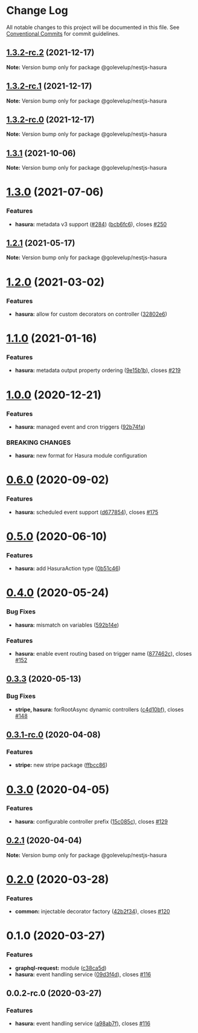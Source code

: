 # Change Log

All notable changes to this project will be documented in this file.
See [Conventional Commits](https://conventionalcommits.org) for commit guidelines.

## [1.3.2-rc.2](https://github.com/golevelup/nestjs/compare/@golevelup/nestjs-hasura@1.3.2-rc.1...@golevelup/nestjs-hasura@1.3.2-rc.2) (2021-12-17)

**Note:** Version bump only for package @golevelup/nestjs-hasura

## [1.3.2-rc.1](https://github.com/golevelup/nestjs/compare/@golevelup/nestjs-hasura@1.3.2-rc.0...@golevelup/nestjs-hasura@1.3.2-rc.1) (2021-12-17)

**Note:** Version bump only for package @golevelup/nestjs-hasura

## [1.3.2-rc.0](https://github.com/golevelup/nestjs/compare/@golevelup/nestjs-hasura@1.3.1...@golevelup/nestjs-hasura@1.3.2-rc.0) (2021-12-17)

**Note:** Version bump only for package @golevelup/nestjs-hasura

## [1.3.1](https://github.com/golevelup/nestjs/compare/@golevelup/nestjs-hasura@1.3.0...@golevelup/nestjs-hasura@1.3.1) (2021-10-06)

**Note:** Version bump only for package @golevelup/nestjs-hasura

# [1.3.0](https://github.com/golevelup/nestjs/compare/@golevelup/nestjs-hasura@1.2.1...@golevelup/nestjs-hasura@1.3.0) (2021-07-06)

### Features

- **hasura:** metadata v3 support ([#284](https://github.com/golevelup/nestjs/issues/284)) ([bcb6fc6](https://github.com/golevelup/nestjs/commit/bcb6fc6)), closes [#250](https://github.com/golevelup/nestjs/issues/250)

## [1.2.1](https://github.com/golevelup/nestjs/compare/@golevelup/nestjs-hasura@1.2.0...@golevelup/nestjs-hasura@1.2.1) (2021-05-17)

**Note:** Version bump only for package @golevelup/nestjs-hasura

# [1.2.0](https://github.com/golevelup/nestjs/compare/@golevelup/nestjs-hasura@1.1.0...@golevelup/nestjs-hasura@1.2.0) (2021-03-02)

### Features

- **hasura:** allow for custom decorators on controller ([32802e6](https://github.com/golevelup/nestjs/commit/32802e6))

# [1.1.0](https://github.com/golevelup/nestjs/compare/@golevelup/nestjs-hasura@1.0.0...@golevelup/nestjs-hasura@1.1.0) (2021-01-16)

### Features

- **hasura:** metadata output property ordering ([9e15b1b](https://github.com/golevelup/nestjs/commit/9e15b1b)), closes [#219](https://github.com/golevelup/nestjs/issues/219)

# [1.0.0](https://github.com/golevelup/nestjs/compare/@golevelup/nestjs-hasura@0.6.0...@golevelup/nestjs-hasura@1.0.0) (2020-12-21)

### Features

- **hasura:** managed event and cron triggers ([92b74fa](https://github.com/golevelup/nestjs/commit/92b74fa))

### BREAKING CHANGES

- **hasura:** new format for Hasura module configuration

# [0.6.0](https://github.com/golevelup/nestjs/compare/@golevelup/nestjs-hasura@0.5.0...@golevelup/nestjs-hasura@0.6.0) (2020-09-02)

### Features

- **hasura:** scheduled event support ([d677854](https://github.com/golevelup/nestjs/commit/d677854)), closes [#175](https://github.com/golevelup/nestjs/issues/175)

# [0.5.0](https://github.com/golevelup/nestjs/compare/@golevelup/nestjs-hasura@0.4.0...@golevelup/nestjs-hasura@0.5.0) (2020-06-10)

### Features

- **hasura:** add HasuraAction type ([0b51c46](https://github.com/golevelup/nestjs/commit/0b51c46))

# [0.4.0](https://github.com/golevelup/nestjs/compare/@golevelup/nestjs-hasura@0.3.3...@golevelup/nestjs-hasura@0.4.0) (2020-05-24)

### Bug Fixes

- **hasura:** mismatch on variables ([592b14e](https://github.com/golevelup/nestjs/commit/592b14e))

### Features

- **hasura:** enable event routing based on trigger name ([877462c](https://github.com/golevelup/nestjs/commit/877462c)), closes [#152](https://github.com/golevelup/nestjs/issues/152)

## [0.3.3](https://github.com/golevelup/nestjs/compare/@golevelup/nestjs-hasura@0.3.2...@golevelup/nestjs-hasura@0.3.3) (2020-05-13)

### Bug Fixes

- **stripe, hasura:** forRootAsync dynamic controllers ([c4d10bf](https://github.com/golevelup/nestjs/commit/c4d10bf)), closes [#148](https://github.com/golevelup/nestjs/issues/148)

## [0.3.1-rc.0](https://github.com/golevelup/nestjs/compare/@golevelup/nestjs-hasura@0.3.0...@golevelup/nestjs-hasura@0.3.1-rc.0) (2020-04-08)

### Features

- **stripe:** new stripe package ([ffbcc86](https://github.com/golevelup/nestjs/commit/ffbcc86))

# [0.3.0](https://github.com/golevelup/nestjs/compare/@golevelup/nestjs-hasura@0.2.1...@golevelup/nestjs-hasura@0.3.0) (2020-04-05)

### Features

- **hasura:** configurable controller prefix ([15c085c](https://github.com/golevelup/nestjs/commit/15c085c)), closes [#129](https://github.com/golevelup/nestjs/issues/129)

## [0.2.1](https://github.com/golevelup/nestjs/compare/@golevelup/nestjs-hasura@0.2.0...@golevelup/nestjs-hasura@0.2.1) (2020-04-04)

**Note:** Version bump only for package @golevelup/nestjs-hasura

# [0.2.0](https://github.com/golevelup/nestjs/compare/@golevelup/nestjs-hasura@0.1.0...@golevelup/nestjs-hasura@0.2.0) (2020-03-28)

### Features

- **common:** injectable decorator factory ([42b2f34](https://github.com/golevelup/nestjs/commit/42b2f34)), closes [#120](https://github.com/golevelup/nestjs/issues/120)

# 0.1.0 (2020-03-27)

### Features

- **graphql-request:** module ([c38ca5d](https://github.com/golevelup/nestjs/commit/c38ca5d))
- **hasura:** event handling service ([09d3f4d](https://github.com/golevelup/nestjs/commit/09d3f4d)), closes [#116](https://github.com/golevelup/nestjs/issues/116)

## 0.0.2-rc.0 (2020-03-27)

### Features

- **hasura:** event handling service ([a98ab7f](https://github.com/golevelup/nestjs/commit/a98ab7f)), closes [#116](https://github.com/golevelup/nestjs/issues/116)
